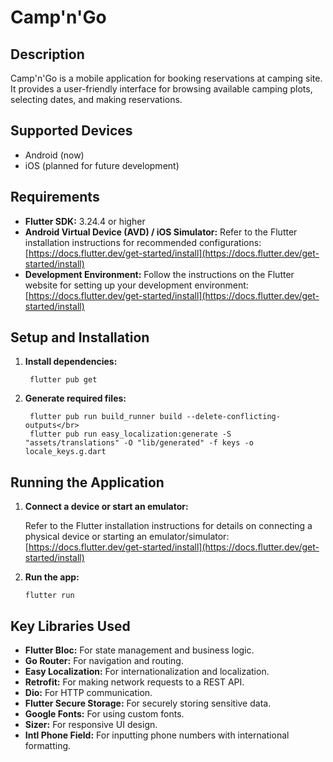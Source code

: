 # Camp'n'Go

## Description

Camp'n'Go is a mobile application for booking reservations at camping site. </br> 
It provides a user-friendly interface for browsing available camping plots, selecting dates, and making reservations.

## Supported Devices

*   Android (now)
*   iOS (planned for future development)

## Requirements

*   **Flutter SDK:** 3.24.4 or higher
*   **Android Virtual Device (AVD) / iOS Simulator:** Refer to the Flutter installation instructions for recommended configurations: [https://docs.flutter.dev/get-started/install](https://docs.flutter.dev/get-started/install)
*   **Development Environment:** Follow the instructions on the Flutter website for setting up your development environment: [https://docs.flutter.dev/get-started/install](https://docs.flutter.dev/get-started/install)

## Setup and Installation

1. **Install dependencies:**

        flutter pub get
 
2. **Generate required files:**

        flutter pub run build_runner build --delete-conflicting-outputs</br>
        flutter pub run easy_localization:generate -S "assets/translations" -O "lib/generated" -f keys -o locale_keys.g.dart

## Running the Application

1.  **Connect a device or start an emulator:**

    Refer to the Flutter installation instructions for details on connecting a physical device or starting an emulator/simulator: [https://docs.flutter.dev/get-started/install](https://docs.flutter.dev/get-started/install)

2.  **Run the app:**

        flutter run

## Key Libraries Used

*   **Flutter Bloc:** For state management and business logic.
*   **Go Router:** For navigation and routing.
*   **Easy Localization:** For internationalization and localization.
*   **Retrofit:** For making network requests to a REST API.
*   **Dio:** For HTTP communication.
*   **Flutter Secure Storage:** For securely storing sensitive data.
*   **Google Fonts:** For using custom fonts.
*   **Sizer:** For responsive UI design.
*   **Intl Phone Field:** For inputting phone numbers with international formatting.
